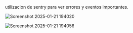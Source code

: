 utilizacion de sentry para ver errores y eventos importantes. 

![Screenshot 2025-01-21 194020](https://github.com/user-attachments/assets/c46833ab-1a1f-4f60-b3dc-e9486ce86e92)


![Screenshot 2025-01-21 194056](https://github.com/user-attachments/assets/7549c8d3-e0ca-481a-bde1-0bcaef3a78a7)
